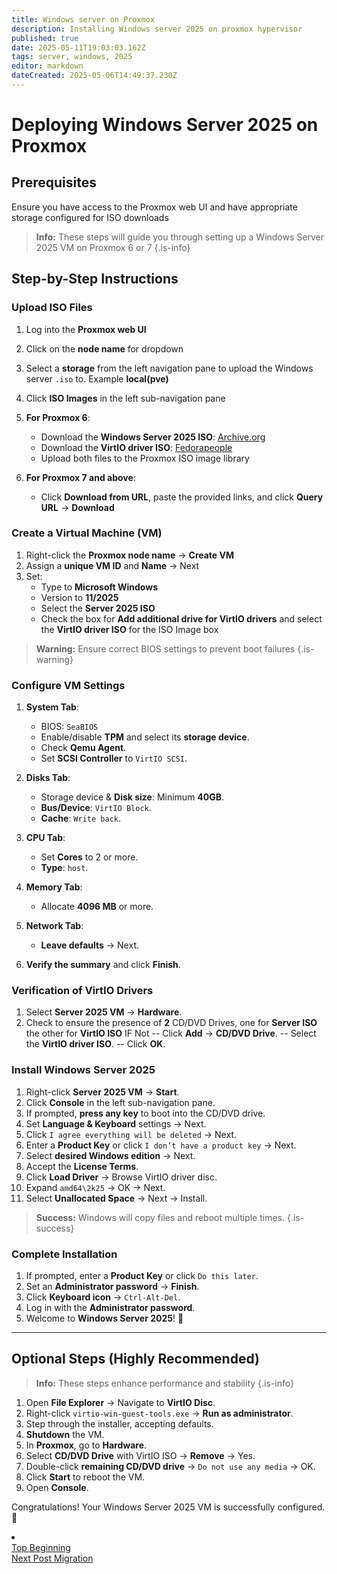 ```yaml
---
title: Windows server on Proxmox
description: Installing Windows server 2025 on proxmox hypervisor
published: true
date: 2025-05-11T19:03:03.162Z
tags: server, windows, 2025
editor: markdown
dateCreated: 2025-05-06T14:49:37.230Z
---
```


# Deploying Windows Server 2025 on Proxmox

## Prerequisites
Ensure you have access to the Proxmox web UI and have appropriate storage configured for ISO downloads

>**Info:** These steps will guide you through setting up a Windows Server 2025 VM on Proxmox 6 or 7
{.is-info}

## Step-by-Step Instructions

### Upload ISO Files
1. Log into the **Proxmox web UI**
2. Click on the **node name** for dropdown
2. Select a **storage** from the left navigation pane to upload the Windows server `.iso` to. Example **local(pve)**
3. Click **ISO Images** in the left sub-navigation pane
4. **For Proxmox 6**:
   - Download the **Windows Server 2025 ISO**: [Archive.org](https://archive.org/download/windows_server_2025/en_windows_server_2025_all_in_one_24h2_build_26100.1.iso)
   - Download the **VirtIO driver ISO**: [Fedorapeople](https://fedorapeople.org/groups/virt/virtio-win/direct-downloads/latest-virtio/virtio-win.iso)
   - Upload both files to the Proxmox ISO image library

5. **For Proxmox 7 and above**:
   - Click **Download from URL**, paste the provided links, and click **Query URL** → **Download**

### Create a Virtual Machine (VM)
1. Right-click the **Proxmox node name** → **Create VM**
2. Assign a **unique VM ID** and **Name** → Next
3. Set:
   - Type to **Microsoft Windows**
   - Version to **11/2025**
   - Select the **Server 2025 ISO**
   - Check the box for **Add additional drive for VirtIO drivers** and select the **VirtIO driver ISO** for the ISO Image box

> **Warning:** Ensure correct BIOS settings to prevent boot failures
{.is-warning}

### Configure VM Settings
1. **System Tab**:
   - BIOS: `SeaBIOS`
   - Enable/disable **TPM** and select its **storage device**.
   - Check **Qemu Agent**.
   - Set **SCSI Controller** to `VirtIO SCSI`.

2. **Disks Tab**:
    - Storage device & **Disk size**: Minimum **40GB**.
    - **Bus/Device**: `VirtIO Block`.
    - **Cache**: `Write back`.

3. **CPU Tab**:
    - Set **Cores** to 2 or more.
    - **Type**: `host`.

4. **Memory Tab**:
    - Allocate **4096 MB** or more.

5. **Network Tab**:
    - **Leave defaults** → Next.

6. **Verify the summary** and click **Finish**.

### Verification of VirtIO Drivers
1. Select **Server 2025 VM** → **Hardware**.
2. Check to ensure the presence of **2** CD/DVD Drives, one for **Server ISO** the other for **VirtIO ISO**
IF Not 
	-- Click **Add** → **CD/DVD Drive**.
  -- Select the **VirtIO driver ISO**.
  -- Click **OK**.

### Install Windows Server 2025
1. Right-click **Server 2025 VM** → **Start**.
2. Click **Console** in the left sub-navigation pane.
3. If prompted, **press any key** to boot into the CD/DVD drive.
4. Set **Language & Keyboard** settings → Next.
5. Click `I agree everything will be deleted` → Next.
6. Enter a **Product Key** or click `I don’t have a product key` → Next.
7. Select **desired Windows edition** → Next.
8. Accept the **License Terms**.
9. Click **Load Driver** → Browse VirtIO driver disc.
10. Expand `amd64\2k25` → OK → Next.
11. Select **Unallocated Space** → Next → Install.

>**Success:** Windows will copy files and reboot multiple times.
{.is-success}

### Complete Installation
1. If prompted, enter a **Product Key** or click `Do this later`.
2. Set an **Administrator password** → **Finish**.
3. Click **Keyboard icon** → `Ctrl-Alt-Del`.
4. Log in with the **Administrator password**.
5. Welcome to **Windows Server 2025**! 🎉

---

## Optional Steps (Highly Recommended)
> **Info:** These steps enhance performance and stability
{.is-info}

1. Open **File Explorer** → Navigate to **VirtIO Disc**.
2. Right-click `virtio-win-guest-tools.exe` → **Run as administrator**.
3. Step through the installer, accepting defaults.
4. **Shutdown** the VM.
5. In **Proxmox**, go to **Hardware**.
6. Select **CD/DVD Drive** with VirtIO ISO → **Remove** → Yes.
7. Double-click **remaining CD/DVD drive** → `Do not use any media` → OK.
8. Click **Start** to reboot the VM.
9. Open **Console**.

Congratulations! Your Windows Server 2025 VM is successfully configured. 🚀

<li class="config-item">
  <div class="navigation">
    <div class="nav-back">
      <a href="#migration" class="back">Top 
        <span class="label"> Beginning</span>
      </a>
    </div>
    <span class="divider"></span>
    <div class="nav-next">
      <a href="/migration/post" class="next">Next
      <span class="label">Post Migration</span>
      </a>
    </div>
  </div>
</li>

